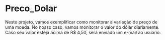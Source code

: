 # Preco_Dolar
Neste projeto, vamos exemplificar como monitorar a variação de preço de uma moeda. No nosso caso, vamos monitorar o valor do dólar diariamente. Caso seu valor esteja acima de R$ 4,50, será enviado um e-mail ao usuário.
